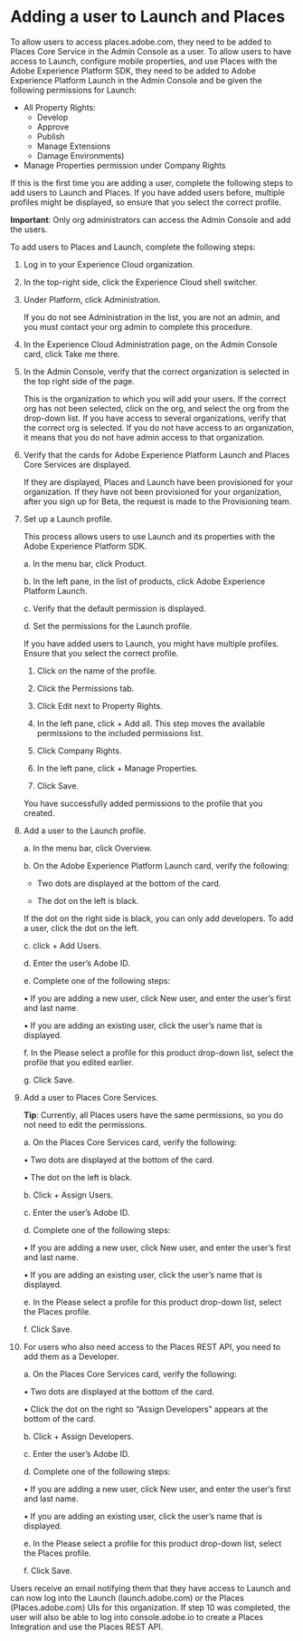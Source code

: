 # Adding a user to Launch and Places

To allow users to access places.adobe.com, they need to be added to Places Core Service in the Admin Console as a user. To allow users to have access to Launch, configure mobile properties, and use Places with the Adobe Experience Platform SDK, they need to be added to Adobe Experience Platform Launch in the Admin Console and be given the following permissions for Launch: 

* All Property Rights:
  * Develop
  * Approve
  * Publish
  * Manage Extensions
  * Damage Environments)
* Manage Properties permission under Company Rights 

If this is the first time you are adding a user, complete the following steps to add users to Launch and Places. If you have added users before, multiple profiles might be displayed, so ensure that you select the correct profile.

**Important**: Only org administrators can access the Admin Console and add the users.

To add users to Places and Launch, complete the following steps:

1. Log in to your Experience Cloud organization.

2. In the top-right side, click the Experience Cloud shell switcher.

3. Under Platform, click Administration. 

   If you do not see Administration in the list, you are not an admin, and you must contact your org admin to complete this procedure.

4. In the Experience Cloud Administration page, on the Admin Console card, click Take me there.

5. In the Admin Console, verify that the correct organization is selected in the top right side of the page. 

    This is the organization to which you will add your users. If the correct org has not been selected, click on the org, and select the org from the drop-down list.  If you have access to several organizations, verify that the correct org is selected. If you do not have access to an organization, it means that you do not have admin access to that organization.

6. Verify that the cards for Adobe Experience Platform Launch and Places Core Services are displayed. 

    If they are displayed, Places and Launch have been provisioned for your organization. If they have not been provisioned for your organization, after you sign up for Beta, the request is made to the Provisioning team.

7. Set up a Launch profile. 

   This process allows users to use Launch and its properties with the Adobe Experience Platform SDK.  
  
   a. In the menu bar, click Product. 
    
   b. In the left pane, in the list of products, click Adobe Experience Platform Launch. 
    
   c. Verify that the default permission is displayed. 
    
   d. Set the permissions for the Launch profile. 

      If you have added users to Launch, you might have multiple profiles. Ensure that you select the correct profile. 
    
      1. Click on the name of the profile. 

      1. Click the Permissions tab. 

      1. Click Edit next to Property Rights. 

      1. In the left pane, click + Add all. This step moves the available permissions to the included permissions list. 

      1. Click Company Rights. 
       
      1. In the left pane, click + Manage Properties.
      
      1. Click Save. 

      You have successfully added permissions to the profile that you created.

1. Add a user to the Launch profile. 

   a. In the menu bar, click Overview.
   
   b. On the Adobe Experience Platform Launch card, verify the following:
    
      * Two dots are displayed at the bottom of the card.
      
      * The dot on the left is black.

      If the dot on the right side is black, you can only add developers. To add a user, click the dot on the left.

   c. click + Add Users.
   
   d. Enter the user’s Adobe ID.
   
   e. Complete one of the following steps:

      • If you are adding a new user, click New user, and enter the user’s first and last name. 

      • If you are adding an existing user, click the user’s name that is displayed. 

    f. In the Please select a profile for this product drop-down list, select the profile that you edited earlier.
    
    g. Click Save.

1. Add a user to Places Core Services.

   **Tip**: Currently, all Places users have the same permissions, so you do not need to edit the permissions.

   a. On the Places Core Services card, verify the following:

      • Two dots are displayed at the bottom of the card.

      • The dot on the left is black. 

   b. Click + Assign Users.
   
   c. Enter the user’s Adobe ID.
   
   d. Complete one of the following steps:

      • If you are adding a new user, click New user, and enter the user’s first and last name. 

      • If you are adding an existing user, click the user’s name that is displayed.

    e. In the Please select a profile for this product drop-down list, select the Places profile.

    f. Click Save.

1. For users who also need access to the Places REST API, you need to add them as a Developer.

   a. On the Places Core Services card, verify the following:
   
      • Two dots are displayed at the bottom of the card.

      • Click the dot on the right so “Assign Developers” appears at the bottom of the card. 

   b. Click + Assign Developers.

   c. Enter the user’s Adobe ID.
 
   d. Complete one of the following steps:

      • If you are adding a new user, click New user, and enter the user’s first and last name. 

      • If you are adding an existing user, click the user’s name that is displayed.

    e. In the Please select a profile for this product drop-down list, select the Places profile.

    f. Click Save.

Users receive an email notifying them that they have access to Launch and can now log into the Launch \(launch.adobe.com\) or the Places \(Places.adobe.com\) UIs for this organization. If step 10 was completed, the user will also be able to log into console.adobe.io to create a Places Integration and use the Places REST API.



